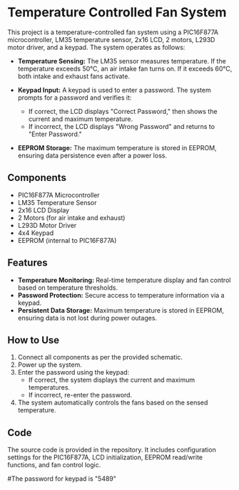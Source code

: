 
# Temperature Controlled Fan System

This project is a temperature-controlled fan system using a PIC16F877A microcontroller, LM35 temperature sensor, 2x16 LCD, 2 motors, L293D motor driver, and a keypad. The system operates as follows:

- **Temperature Sensing:** The LM35 sensor measures temperature. If the temperature exceeds 50°C, an air intake fan turns on. If it exceeds 60°C, both intake and exhaust fans activate.
  
- **Keypad Input:** A keypad is used to enter a password. The system prompts for a password and verifies it:
  - If correct, the LCD displays "Correct Password," then shows the current and maximum temperature.
  - If incorrect, the LCD displays "Wrong Password" and returns to "Enter Password."

- **EEPROM Storage:** The maximum temperature is stored in EEPROM, ensuring data persistence even after a power loss.

## Components

- PIC16F877A Microcontroller
- LM35 Temperature Sensor
- 2x16 LCD Display
- 2 Motors (for air intake and exhaust)
- L293D Motor Driver
- 4x4 Keypad
- EEPROM (internal to PIC16F877A)

## Features

- **Temperature Monitoring:** Real-time temperature display and fan control based on temperature thresholds.
- **Password Protection:** Secure access to temperature information via a keypad.
- **Persistent Data Storage:** Maximum temperature is stored in EEPROM, ensuring data is not lost during power outages.

## How to Use

1. Connect all components as per the provided schematic.
2. Power up the system.
3. Enter the password using the keypad:
   - If correct, the system displays the current and maximum temperatures.
   - If incorrect, re-enter the password.
4. The system automatically controls the fans based on the sensed temperature.


## Code

The source code is provided in the repository. It includes configuration settings for the PIC16F877A, LCD initialization, EEPROM read/write functions, and fan control logic.

#The password for keypad is "5489"
